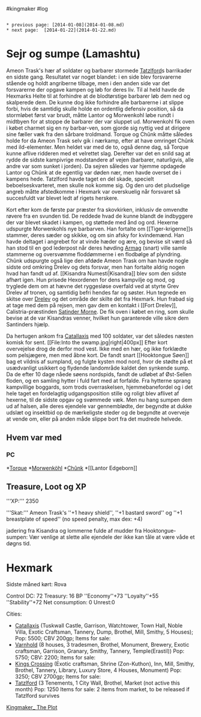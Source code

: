 #kingmaker #log

```ad-info

* previous page: [2014-01-08](2014-01-08.md)
* next page:  [2014-01-22](2014-01-22.md) 
```

# Sejr og sumpe (Lamashtu)  
 
Ameon Trask's hær af soldater og barbarer stormede [Tatzlford](Tatzlford.md)s barrikader en sidste gang. Resultatet var noget blandet: i en side blev forsvarerne stående og holdt angriberne tilbage, men i den anden side var det forsvarerne der opgave kampen og løb for deres liv. Til al held havde de Hexmarks Helte til at forhindre at de blodtørstige barbarer løb dem ned og skalperede dem. De kunne dog ikke forhindre alle barbarerne i at slippe forbi, hvis de samtidig skulle holde en ordentlig defensiv position, så da stormløbet først var brudt, måtte Lantor og Morwenkohl løbe rundt i midtbyen for at stoppe de barbarer der var sluppet ud. Morwenkohl fik oven i købet charmet sig en ny barbar-ven, som gjorde sig nyttig ved at dirigere sine fæller væk fra den sårbare troldmand. Torque og Chûnk måtte således holde for da Ameon Trask selv gik i nærkamp, efter at have omringet Chûnk med ild-elementer. Men heldet var med de to, også denne dag, så Torque kunne aflive ridderen med et velrettet slag. Derefter var det en snild sag at rydde de sidste kampivrige modstandere af vejen (barbarer, naturligvis, alle andre var som sunket i jorden). Da sejren således var hjemme opdagede Lantor og Chûnk at de egentlig var døden nær, men havde overset de i kampens hede. Tatzlford havde taget en del skade, specielt beboelseskvarteret, men skulle nok komme sig. Og den uro det pludselige angreb måtte afstedkomme i Hexmark var overskuelig når forsvaret så succesfuldt var blevet ledt af rigets herskere. 
Kort efter kom de første par præster fra skovkirken, inklusiv de omvendte røvere fra en svunden tid. De reddede hvad de kunne blandt de indbyggere der var blevet skadet i kampen, og støttede med ånd og ord. Hexerne udspurgte Morwenkohls nye barbarven. Han fortalte om [[Tiger-krigerne]]s stammer, deres sæder og skikke, og om sin afsky for kvindemænd. Han havde deltaget i angrebet for at vinde hæder og ære, og bevise sit værd så han stod til en god lederpost når deres høvding [Armag](Armag.md) (snart) ville samle stammerne og oversvømme floddømmerne i en flodbølge af plyndring. Chûnk udspurgte også lige den afdøde Ameon Trask om han havde nogle sidste ord omkring Drelev og dets forsvar, men han fortalte aldrig nogen hvad han fandt ud af. [[Kisandra Numesti|Kisandra]] blev som den sidste afhørt igen. Hun prisede Hexordenen for dens kampvilje og mod, og tryglede dem om at hævne det ryggesløse overfald ved at styrte Grev Drelev af tronen, og samtidig befri hendes far og søster. Hun tegnede en skitse over [Drelev](Drelev.md) og det område der skilte det fra Hexmark. Hun frabad sig at tage med dem på rejsen, men gav dem en kontakt i [[Fort Drelev]], Calistria-præstinden [Satinder Morne](Satinder%20Morne.md). De fik oven i købet en ring, som skulle bevise at de var Kisandras venner, hvilket hun garanterede ville sikre dem Santinders hjælp.
Da hertugen ankom fra [Catallaxis](Catallaxis.md) med 100 soldater, var det således næsten komisk for sent.
[[File:Into the swamp.jpg|right|400px]]
Efter kort overvejelse drog de derfor mod vest. Ikke med en hær, og ikke forklædte som pelsjægere, men med åbne kort. De fandt snart [[Hooktongue Søen]] bag et vildnis af sumpland, og fulgte kysten mod nord, hvor de stødte på et usædvanligt usikkert og flydende landområde kaldet den synkende sump. Da de efter 10 dage nåede søens nordspids, fandt de udløbet af Øst-Sellen floden, og en samling hytter i fuld fart med at forfalde. Fra hytterne sprang kampvillige boggards, som trods overraskelsen, hjemmebanefordel og i det hele taget en fordelagtig udgangsposition stille og roligt blev aflivet af hexerne, til de sidste opgav og svømmede væk. Men nu hang sumpen dem ud af halsen, alle deres ejendele var gennemblødte, der begyndte at dukke udslæt og insektbid op de mærkeligste steder og de begyndte at overveje at vende om, eller på anden måde slippe bort fra det mudrede helvede. 
## Hvem var med 
### PC 
 
*[Torque](Torque%20Firebrand.md)
*[Morwenköhl](Morwenköhl.md)
*[Chûnk](Chûnk%20Van%20Der%20Hamer.md)
*[[Lantor Edgeborn]]
## Treasure, Loot og XP 
'''XP:''' 2350
'''Skat:''' Ameon Trask's ''+1 heavy shield'', ''+1 bastard sword'' og ''+1 breastplate of speed'' (no speed penalty, max dex: +4)
jadering fra Kisandra og lommerne fulde af mudder fra Hooktongue-sumpen: Vær venlige at slette alle ejendele der ikke kan tåle at være våde et døgns tid.
# Hexmark  
Sidste måned kørt: Rova
Control DC: 72 Treasury: 16 BP 
 ''Economy''+73 ''Loyalty''+55 ''Stability''+72
 Net consumption: 0 Unrest:0
Cities:
* [Catallaxis](Catallaxis.md) (Tuskwall Castle, Garrison, Watchtower, Town Hall, Noble Villa, Exotic Craftsman, Tannery, Dump, Brothel, Mill, Smithy, 5 Houses); Pop: 5500; CBV 200gp; Items for sale:
* [Varnhold](Varnhold.md) (8 houses, 3 tradesmen, Brothel, Monument, Brewery, Exotic craftsman, Garrison, Granary, Smithy, Tannery, Temple(Erastil)) Pop: 5750; CBV: 2200; Items for sale:
* [Kings Crossing](Kings%20Crossing.md) (Exotic craftsman, Shrine (Zon-Kuthon), Inn, Mill, Smithy, Brothel, Tannery, Library, Luxury Store, 4 Houses, Monument) Pop: 3250; CBV 2700gp; Items for sale: 
* [Tatzlford](Tatzlford.md) (3 Tenements, 1 City Wall, Brothel, Market (not active this month) Pop: 1250 
Items for sale: 2 items from market, to be released if Tatzlford survives
[Kingmaker_ The Plot](Kingmaker_%20The%20Plot.md)
